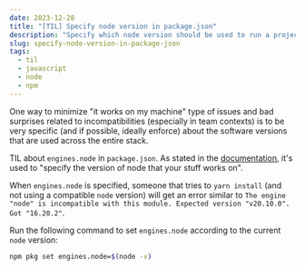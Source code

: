 ```yaml
---
date: 2023-12-28
title: "[TIL] Specify node version in package.json"
description: "Specify which node version should be used to run a project"
slug: specify-node-version-in-package-json
tags:
  - til
  - javascript
  - node
  - npm
---
```


One way to minimize "it works on my machine" type of issues and bad surprises
related to incompatibilities (especially in team contexts) is to be very
specific (and if possible, ideally enforce) about the software versions that are
used across the entire stack.

TIL about `engines.node` in `package.json`. As stated in the
[documentation](https://docs.npmjs.com/cli/v10/configuring-npm/package-json#engines),
it's used to "specify the version of node that your stuff works on".

When `engines.node` is specified, someone that tries to `yarn install` (and not
using a compatible `node` version) will get an error similar to `The engine
"node" is incompatible with this module. Expected version "v20.10.0". Got
"16.20.2"`.

Run the following command to set `engines.node` according to the current `node`
version:

```sh
npm pkg set engines.node=$(node -v)
```
